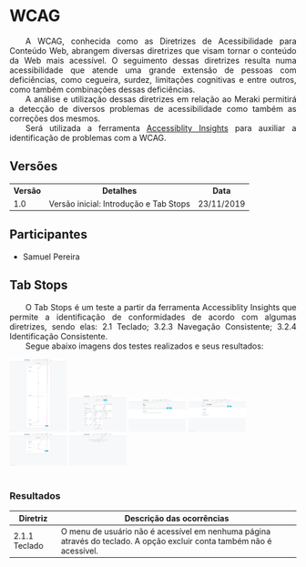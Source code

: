 # WCAG
<div class="line"></div>

<p align="justify">&emsp;&emsp;A WCAG, conhecida como as Diretrizes de Acessibilidade para Conteúdo Web, abrangem diversas diretrizes que visam tornar o conteúdo da Web mais acessível.  O seguimento dessas diretrizes resulta numa acessibilidade que atende uma grande extensão de pessoas com deficiências, como cegueira, surdez, limitações cognitivas e entre outros, como também combinações dessas deficiências.
<br>
&emsp;&emsp;A análise e utilização dessas diretrizes em relação ao Meraki permitirá a detecção de diversos problemas de acessibilidade como também as correções dos mesmos.
<br>
&emsp;&emsp;Será utilizada a ferramenta <a href="https://accessibilityinsights.io/docs/en/web/overview">Accessiblity Insights</a> para auxiliar a identificação de problemas com a WCAG.</p>

## Versões

<table class="versions">
	<tr>
		<th class="version_header">Versão</th>
		<th>Detalhes</th>
		<th>Data</th>
	</tr>
  <tr>
		<td>1.0</td>
		<td>Versão inicial: Introdução e Tab Stops</td>
		<td>23/11/2019</td>
	</tr>
</table>

## Participantes
- Samuel Pereira

## Tab Stops
<p align="justify">&emsp;&emsp;O Tab Stops é um teste a partir da ferramenta Accessiblity Insights que permite a identificação de conformidades de acordo com algumas diretrizes, sendo elas: 2.1 Teclado; 3.2.3 Navegação Consistente; 3.2.4 Identificação Consistente.
<br>
&emsp;&emsp;Segue abaixo imagens dos testes realizados e seus resultados:</p>
<div class="w3c">
	<a href="../assets/w3c/1.png"><img width=20% height=20% src="../assets/w3c/1.png"></a>
	<a href="../assets/w3c/2.png"><img width=20% height=20% src="../assets/w3c/2.png"></a>
	<a href="../assets/w3c/3.png"><img width=20% height=20% src="../assets/w3c/3.png"></a>
	<a href="../assets/w3c/4.png"><img width=20% height=20% src="../assets/w3c/4.png"></a>
	<a href="../assets/w3c/5.png"><img width=20% height=20% src="../assets/w3c/5.png"></a>
	<a href="../assets/w3c/6.png"><img id="lasti" width=20% height=20% src="../assets/w3c/6.png"></a>
</div>
<br>

### Resultados
| Diretriz | Descrição das ocorrências |
|-|-|
| 2.1.1 Teclado| O menu de usuário não é acessível em nenhuma página através do teclado. A opção excluir conta também não é acessível. |